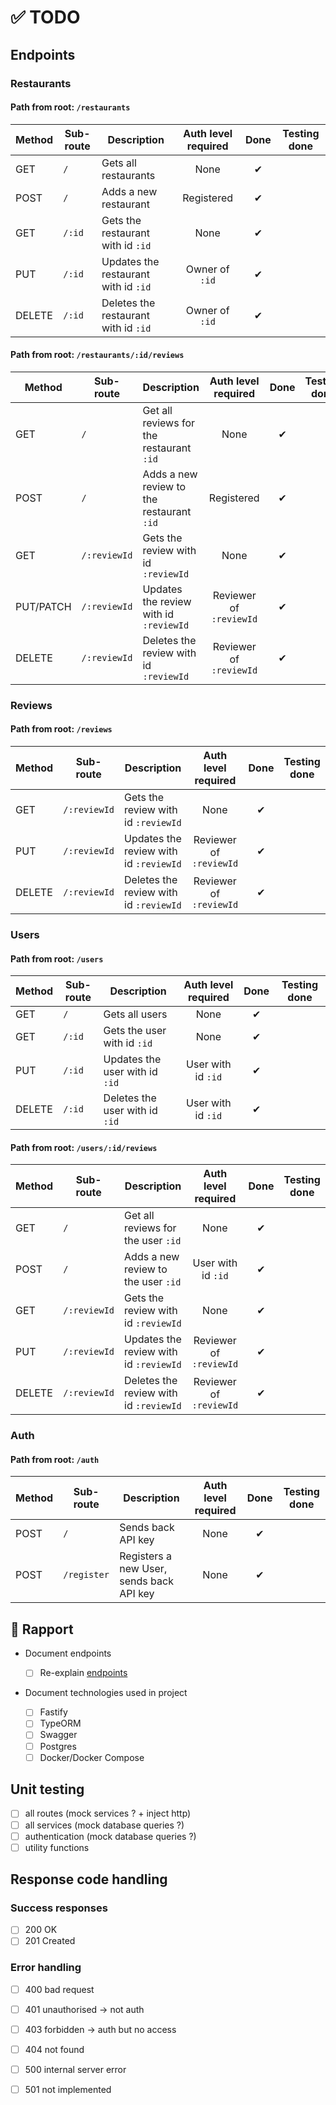 # ✅ TODO

## Endpoints

### Restaurants

#### Path from root: `/restaurants`

| Method | Sub-route | Description                          | Auth level required | Done | Testing done |
| ------ | --------- | ------------------------------------ | :-----------------: | :--: | :----------: |
| GET    | `/`       | Gets all restaurants                 |        None         |  ✔   |              |
| POST   | `/`       | Adds a new restaurant                |     Registered      |  ✔   |              |
| GET    | `/:id`    | Gets the restaurant with id `:id`    |        None         |  ✔   |              |
| PUT    | `/:id`    | Updates the restaurant with id `:id` |   Owner of `:id`    |  ✔   |              |
| DELETE | `/:id`    | Deletes the restaurant with id `:id` |   Owner of `:id`    |  ✔   |              |

#### Path from root: `/restaurants/:id/reviews`

| Method    | Sub-route    | Description                               |   Auth level required   | Done | Testing done |
| --------- | ------------ | ----------------------------------------- | :---------------------: | :--: | :----------: |
| GET       | `/`          | Get all reviews for the restaurant `:id`  |          None           |  ✔   |              |
| POST      | `/`          | Adds a new review to the restaurant `:id` |       Registered        |  ✔   |              |
| GET       | `/:reviewId` | Gets the review with id `:reviewId`       |          None           |  ✔   |              |
| PUT/PATCH | `/:reviewId` | Updates the review with id `:reviewId`    | Reviewer of `:reviewId` |  ✔   |              |
| DELETE    | `/:reviewId` | Deletes the review with id `:reviewId`    | Reviewer of `:reviewId` |  ✔   |              |

### Reviews

#### Path from root: `/reviews`

| Method | Sub-route    | Description                            |   Auth level required   | Done | Testing done |
| ------ | ------------ | -------------------------------------- | :---------------------: | :--: | :----------: |
| GET    | `/:reviewId` | Gets the review with id `:reviewId`    |          None           |  ✔   |              |
| PUT    | `/:reviewId` | Updates the review with id `:reviewId` | Reviewer of `:reviewId` |  ✔   |              |
| DELETE | `/:reviewId` | Deletes the review with id `:reviewId` | Reviewer of `:reviewId` |  ✔   |              |

### Users

#### Path from root: `/users`

| Method | Sub-route | Description                    | Auth level required | Done | Testing done |
| ------ | --------- | ------------------------------ | :-----------------: | :--: | :----------: |
| GET    | `/`       | Gets all users                 |        None         |  ✔   |              |
| GET    | `/:id`    | Gets the user with id `:id`    |        None         |  ✔   |              |
| PUT    | `/:id`    | Updates the user with id `:id` | User with id `:id`  |  ✔   |              |
| DELETE | `/:id`    | Deletes the user with id `:id` | User with id `:id`  |  ✔   |              |

#### Path from root: `/users/:id/reviews`

| Method | Sub-route    | Description                            |   Auth level required   | Done | Testing done |
| ------ | ------------ | -------------------------------------- | :---------------------: | :--: | :----------: |
| GET    | `/`          | Get all reviews for the user `:id`     |          None           |  ✔   |              |
| POST   | `/`          | Adds a new review to the user `:id`    |   User with id `:id`    |  ✔   |              |
| GET    | `/:reviewId` | Gets the review with id `:reviewId`    |          None           |  ✔   |              |
| PUT    | `/:reviewId` | Updates the review with id `:reviewId` | Reviewer of `:reviewId` |  ✔   |              |
| DELETE | `/:reviewId` | Deletes the review with id `:reviewId` | Reviewer of `:reviewId` |  ✔   |              |

### Auth

#### Path from root: `/auth`

| Method | Sub-route   | Description                              | Auth level required | Done | Testing done |
| ------ | ----------- | ---------------------------------------- | :-----------------: | :--: | :----------: |
| POST   | `/`         | Sends back API key                       |        None         |  ✔   |              |
| POST   | `/register` | Registers a new User, sends back API key |        None         |  ✔   |              |

## 📄 Rapport

- Document endpoints

  - [ ] Re-explain [endpoints](#endpoints)

- Document technologies used in project
  - [ ] Fastify
  - [ ] TypeORM
  - [ ] Swagger
  - [ ] Postgres
  - [ ] Docker/Docker Compose

## Unit testing

- [ ] all routes (mock services ? + inject http)
- [ ] all services (mock database queries ?)
- [ ] authentication (mock database queries ?)
- [ ] utility functions

## Response code handling

### Success responses

- [ ] 200 OK
- [ ] 201 Created

### Error handling

- [ ] 400 bad request
- [ ] 401 unauthorised -> not auth
- [ ] 403 forbidden -> auth but no access
- [ ] 404 not found

- [ ] 500 internal server error
- [ ] 501 not implemented
